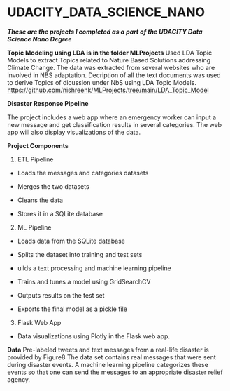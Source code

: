 # UDACITY_DATA_SCIENCE_NANO

**_These are the projects I completed as a part of the UDACITY Data Science Nano Degree_**



**Topic Modeling using LDA is in the folder MLProjects**
Used LDA Topic Models to extract Topics related to Nature Based Solutions addressing Climate Change. The data was extracted from several websites who are involved in NBS adaptation. Decription of all the text documents was used to derive Topics of dicussion under NbS using LDA Topic Models.  https://github.com/nishreenk/MLProjects/tree/main/LDA_Topic_Model

**Disaster Response Pipeline**

The project includes a web app where an emergency worker can input a new message and get classification results in several categories. The web app will also display visualizations of the data. 

**Project Components**

1. ETL Pipeline

- Loads the messages and categories datasets

- Merges the two datasets

- Cleans the data

- Stores it in a SQLite database

2. ML Pipeline

- Loads data from the SQLite database

- Splits the dataset into training and test sets

- uilds a text processing and machine learning pipeline

- Trains and tunes a model using GridSearchCV

- Outputs results on the test set

- Exports the final model as a pickle file

3. Flask Web App

- Data visualizations using Plotly in the Flask web app. 


**Data**
Pre-labeled tweets and text messages from a real-life disaster is provided by Figure8
The data set contains real messages that were sent during disaster events. A machine learning pipeline categorizes these events so that one can send the messages to an appropriate disaster relief agency.
 

